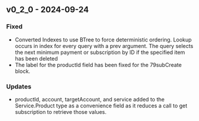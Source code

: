 ## v0_2_0 - 2024-09-24

### Fixed

- Converted Indexes to use BTree to force deterministic ordering.  Lookup occurs in index for every query with a prev argument. The query selects the next minimum payment or subscription by ID if the specified item has been deleted
- The label for the productId field has been fixed for the 79subCreate block.

### Updates

- productId, account, targetAccount, and service added to the Service.Product type as a convenience field as it reduces a call to get subscription to retrieve those values.